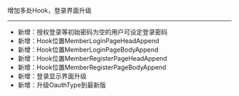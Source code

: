 增加多处Hook，登录界面升级

---

- 新增：授权登录等初始密码为空的用户可设定登录密码
- 新增：Hook位置MemberLoginPageHeadAppend
- 新增：Hook位置MemberLoginPageBodyAppend
- 新增：Hook位置MemberRegisterPageHeadAppend
- 新增：Hook位置MemberRegisterPageBodyAppend
- 新增：登录显示界面升级
- 新增：升级OauthType到最新版


